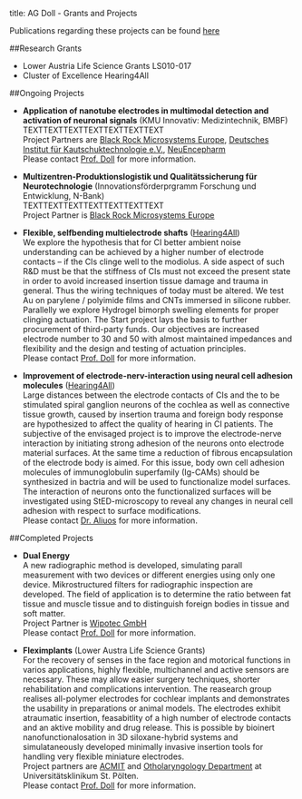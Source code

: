 title: AG Doll - Grants and Projects

Publications regarding these projects can be found [here](/Publications/)

##Research Grants

* Lower Austria Life Science Grants LS010-017
* Cluster of Excellence Hearing4All 


##Ongoing Projects

* **Application of nanotube electrodes in multimodal detection and activation of neuronal signals** (KMU Innovativ: Medizintechnik, BMBF)   
 TEXTTEXTTEXTTEXTTEXTTEXTTEXT   
Project Partners are [Black Rock Microsystems Europe](http://www.blackrockmicro.com/index.aspx), [Deutsches Institut für Kautschuktechnologie e.V.](http://www.dikautschuk.de/), [NeuEncepharm](http://www.encepharm.de/index.htm)   
Please contact [Prof. Doll](/staff/) for more information.

* **Multizentren-Produktionslogistik und Qualitätssicherung für Neurotechnologie** (Innovationsförderprgramm Forschung und Entwicklung, N-Bank)   
TEXTTEXTTEXTTEXTTEXTTEXTTEXT   
Project Partner is [Black Rock Microsystems Europe](http://www.blackrockmicro.com/index.aspx)
 
* **Flexible, selfbending multielectrode shafts** ([Hearing4All](http://hearing4all.eu/EN/))   
We explore the hypothesis that for CI better ambient noise understanding can be achieved by a higher number of electrode contacts – if the CIs clinge well to the modiolus. A side aspect of such R&D must be that the stiffness of CIs must not exceed the present state in order to avoid increased insertion tissue damage and trauma in general. Thus the wiring techniques of today must be altered. We test Au on parylene / polyimide films and CNTs immersed in silicone rubber. Parallelly we explore Hydrogel bimorph swelling elements for proper clinging actuation. The Start project lays the basis to further procurement of third-party funds. Our objectives are increased electrode number to 30 and 50 with almost maintained impedances and flexibility and the design and testing of actuation principles.   
Please contact [Prof. Doll](/staff/) for more information.



* **Improvement of electrode-nerv-interaction using neural cell adhesion molecules** ([Hearing4All](http://hearing4all.eu/EN/))  
Large distances between the electrode contacts of CIs and the to be stimulated spiral ganglion neurons of the cochlea as well as connective tissue growth, caused by insertion trauma and foreign body response are hypothesized to affect the quality of hearing in CI patients. The subjective of the envisaged project is to improve the electrode-nerve interaction by initiating strong adhesion of the neurons onto electrode material surfaces. At the same time a reduction of fibrous encapsulation of the electrode body is aimed. For this issue, body own cell adhesion molecules of immunoglobulin superfamily (Ig-CAMs) should be synthesized in bactria and will be used to functionalize model surfaces. The interaction of neurons onto the functionalized surfaces will be investigated using StED-microscopy to reveal any changes in neural cell adhesion with respect to surface modifications.     
Please contact [Dr. Aliuos](/staff/) for more information.



##Completed Projects

* **Dual Energy**   
A new radiographic method is developed, simulating parall measurement with two devices or different energies using only one device. Mikrostructured filters for radiographic inspection are developed. The field of application is to determine the ratio between fat tissue and muscle tissue and to distinguish foreign bodies in tissue and soft matter.  
Project Partner is [Wipotec GmbH](http://www.wipotec.com/german)   
Please contact [Prof. Doll](/staff/) for more information.


* **Fleximplants** (Lower Austra Life Science Grants)  
For the recovery of senses in the face region and motorical functions in varios applications, highly flexible, multichannel and active sensors are necessary. These may allow easier surgery techniques, shorter rehabilitation and complications intervention. The reasearch group realises all-polymer electrodes for cochlear implants and demonstrates the usability in preparations or animal models. The electrodes exhibit atraumatic insertion, feasabitlity of a high number of electrode contacts and an aktive mobility and drug release. This is possible by bioinert nanofunctionalosation in 3D siloxane-hybrid systems and simulataneously developed minimally invasive insertion tools for handling very flexible miniature electrodes.   
Project partners are [ACMIT](http://www.acmit.at/) and [Otholaryngology Department](http://www.stpoelten.lknoe.at/abteilungen/hals-nasen-ohren-abteilung.html) at Universitätsklinikum St. Pölten.   
Please contact [Prof. Doll](/staff/) for more information.


